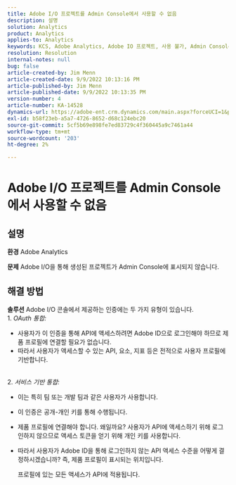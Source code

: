 ```yaml
---
title: Adobe I/O 프로젝트를 Admin Console에서 사용할 수 없음
description: 설명
solution: Analytics
product: Analytics
applies-to: Analytics
keywords: KCS, Adobe Analytics, Adobe IO 프로젝트, 사용 불가, Admin Console, OAuth 통합, 서비스 기반 통합
resolution: Resolution
internal-notes: null
bug: false
article-created-by: Jim Menn
article-created-date: 9/9/2022 10:13:16 PM
article-published-by: Jim Menn
article-published-date: 9/9/2022 10:13:35 PM
version-number: 4
article-number: KA-14528
dynamics-url: https://adobe-ent.crm.dynamics.com/main.aspx?forceUCI=1&pagetype=entityrecord&etn=knowledgearticle&id=79289e96-8c30-ed11-9db1-0022480866ad
exl-id: b58f23eb-a5a7-4726-8652-d68c124ebc20
source-git-commit: 5cf5b69e898fe7ed83729c4f360445a9c7461a44
workflow-type: tm+mt
source-wordcount: '203'
ht-degree: 2%

---
```


# Adobe I/O 프로젝트를 Admin Console에서 사용할 수 없음

## 설명


<b>환경</b>
Adobe Analytics

<b>문제</b>
Adobe I/O을 통해 생성된 프로젝트가 Admin Console에 표시되지 않습니다.


## 해결 방법


<b>솔루션</b>
Adobe I/O 콘솔에서 제공하는 인증에는 두 가지 유형이 있습니다.
<br>1. *OAuth 통합:*
- 사용자가 이 인증을 통해 API에 액세스하려면 Adobe ID으로 로그인해야 하므로 제품 프로필에 연결할 필요가 없습니다.
- 따라서 사용자가 액세스할 수 있는 API, 요소, 지표 등은 전적으로 사용자 프로필에 기반합니다.

<br>2. *서비스 기반 통합:*
- 이는 특히 팀 또는 개발 팀과 같은 사용자가 사용합니다.


- 이 인증은 공개-개인 키를 통해 수행됩니다.


- 제품 프로필에 연결해야 합니다. 왜일까요? 사용자가 API에 액세스하기 위해 로그인하지 않으므로 액세스 토큰을 얻기 위해 개인 키를 사용합니다.
- 따라서 사용자가 Adobe ID을 통해 로그인하지 않는 API 액세스 수준을 어떻게 결정하시겠습니까? 즉, 제품 프로필이 표시되는 위치입니다.

  프로필에 있는 모든 액세스가 API에 적용됩니다.
